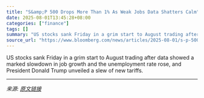 ```yaml
---
title: "S&amp;P 500 Drops More Than 1% As Weak Jobs Data Shatters Calm"
date: 2025-08-01T13:45:28+08:00
categories: ["finance"]
tags: []
summary: "US stocks sank Friday in a grim start to August trading after data showed a marked slowdown in job growth and the unemployment rate rose, and President Donald Trump unveiled a slew of new tariffs."
source_url: "https://www.bloomberg.com/news/articles/2025-08-01/s-p-500-slides-after-weak-jobs-data-trump-s-new-tariff-salvos"
---
```


US stocks sank Friday in a grim start to August trading after data showed a marked slowdown in job growth and the unemployment rate rose, and President Donald Trump unveiled a slew of new tariffs.

---

*来源: [原文链接](https://www.bloomberg.com/news/articles/2025-08-01/s-p-500-slides-after-weak-jobs-data-trump-s-new-tariff-salvos)*
